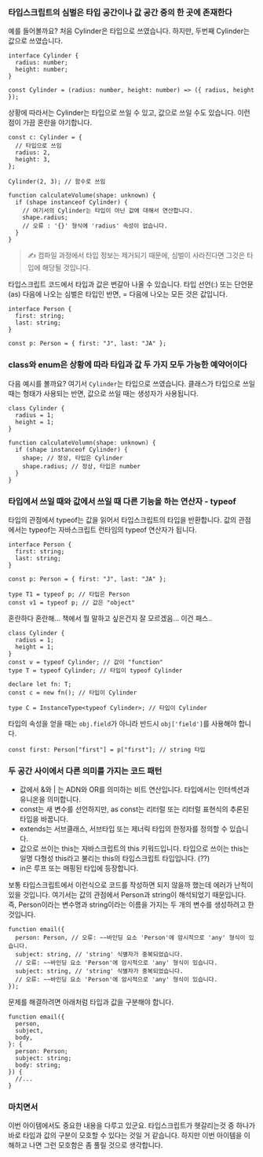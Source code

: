 ### 타입스크립트의 심벌은 타입 공간이나 값 공간 중의 한 곳에 존재한다

예를 들어볼까요? 처음 Cylinder은 타입으로 쓰였습니다. 하지만, 두번째 Cylinder는 값으로 쓰였습니다.

```tsx
interface Cylinder {
  radius: number;
  height: number;
}

const Cylinder = (radius: number, height: number) => ({ radius, height });
```

상황에 따라서는 Cylinder는 타입으로 쓰일 수 있고, 값으로 쓰일 수도 있습니다. 이런 점이 가끔 혼란을 야기합니다.

```tsx
const c: Cylinder = {
  // 타입으로 쓰임
  radius: 2,
  height: 3,
};

Cylinder(2, 3); // 함수로 쓰임

function calculateVolume(shape: unknown) {
  if (shape instanceof Cylinder) {
    // 여기서의 Cylinder는 타입이 아닌 값에 대해서 연산합니다.
    shape.radius;
    // 오류 : '{}' 형식에 'radius' 속성이 없습니다.
  }
}
```

> ✍️ 컴파일 과정에서 타입 정보는 제거되기 때문에, 심벌이 사라진다면 그것은 타입에 해당될 것입니다.

타입스크립트 코드에서 타입과 값은 번갈아 나올 수 있습니다. 타입 선언(:) 또는 단언문(as) 다음에 나오는 심벌은 타입인 반면, = 다음에 나오는 모든 것은 값입니다.

```tsx
interface Person {
  first: string;
  last: string;
}

const p: Person = { first: "J", last: "JA" };
```

### class와 enum은 상황에 따라 타입과 값 두 가지 모두 가능한 예약어이다

다음 예시를 볼까요? 여기서 `Cylinder`는 타입으로 쓰였습니다. 클래스가 타입으로 쓰일 때는 형태가 사용되는 반면, 값으로 쓰일 때는 생성자가 사용됩니다.

```tsx
class Cylinder {
  radius = 1;
  height = 1;
}

function calculateVolumn(shape: unknown) {
  if (shape instanceof Cylinder) {
    shape; // 정상, 타입은 Cylinder
    shape.radius; // 정상, 타입은 number
  }
}
```

### 타입에서 쓰일 때와 값에서 쓰일 때 다른 기능을 하는 연산자 - typeof

타입의 관점에서 typeof는 값을 읽어서 타입스크립트의 타입을 반환합니다. 값의 관점에서는 typeof는 자바스크립트 런타임의 typeof 연산자가 됩니다.

```tsx
interface Person {
  first: string;
  last: string;
}

const p: Person = { first: "J", last: "JA" };

type T1 = typeof p; // 타입은 Person
const v1 = typeof p; // 값은 "object"
```

혼란하다 혼란해… 책에서 뭘 말하고 싶은건지 잘 모르겠음… 이건 패스..

```tsx
class Cylinder {
  radius = 1;
  height = 1;
}
const v = typeof Cylinder; // 값이 "function"
type T = typeof Cylinder; // 타입이 typeof Cylinder

declare let fn: T;
const c = new fn(); // 타입이 Cylinder

type C = InstanceType<typeof Cylinder>; // 타입이 Cylinder
```

타입의 속성을 얻을 때는 `obj.field`가 아니라 반드시 `obj['field']`를 사용해야 합니다.

```tsx
const first: Person["first"] = p["first"]; // string 타입
```

### **두 공간 사이에서 다른 의미를 가지는 코드 패턴**

- 값에서 &와 | 는 ADN와 OR를 의미하는 비트 연산입니다. 타입에서는 인터섹션과 유니온을 의미합니다.
- const는 새 변수를 선언하지만, as const는 리터럴 또는 리터럴 표현식의 추론된 타입을 바꿉니다.
- extends는 서브클래스, 서브타입 또는 제너릭 타입의 한정자를 정의할 수 있습니다.
- 값으로 쓰이는 this는 자바스크립트의 this 키워드입니다. 타입으로 쓰이는 this는 일명 다형성 this라고 불리는 this의 타입스크립트 타입입니다. (??)
- in은 루프 또는 매핑된 타입에 등장합니다.

보통 타입스크립트에서 이런식으로 코드를 작성하면 되지 않을까 했는데 에러가 난적이 있을 것입니다. 여기서는 값의 관점에서 Person과 string이 해석되었기 때문입니다. 즉, Person이라는 변수명과 string이라는 이름을 가지는 두 개의 변수를 생성하려고 한 것입니다.

```tsx
function email({
  person: Person, // 오류: ~~바인딩 요소 'Person'에 암시적으로 'any' 형식이 있습니다.
  subject: string, // 'string' 식별자가 중복되었습니다.
  // 오류: ~~바인딩 요소 'Person'에 암시적으로 'any' 형식이 있습니다.
  subject: string, // 'string' 식별자가 중복되었습니다.
  // 오류: ~~바인딩 요소 'Person'에 암시적으로 'any' 형식이 있습니다.
});
```

문제를 해결하려면 아래처럼 타입과 값을 구분해야 합니다.

```tsx
function email({
  person,
  subject,
  body,
}: {
  person: Person;
  subject: string;
  body: string;
}) {
  //...
}
```

### 마치면서

이번 아이템에서도 중요한 내용을 다루고 있군요. 타입스크립트가 헷갈리는것 중 하나가 바로 타입과 값의 구분이 모호할 수 있다는 것일 거 같습니다. 하지만 이번 아이템을 이해하고 나면 그런 모호함은 좀 풀릴 것으로 생각합니다.
